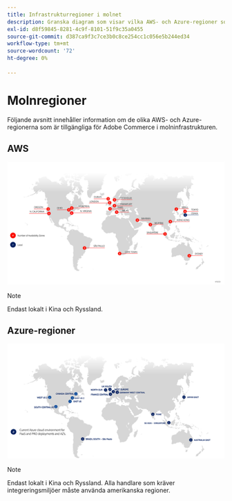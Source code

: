 ```yaml
---
title: Infrastrukturregioner i molnet
description: Granska diagram som visar vilka AWS- och Azure-regioner som är tillgängliga för Adobe Commerce.
exl-id: d8f59845-8281-4c9f-8101-51f9c35a0455
source-git-commit: d387ca9f3c7ce3b0c8ce254cc1c056e5b244ed34
workflow-type: tm+mt
source-wordcount: '72'
ht-degree: 0%

---
```


# Molnregioner

Följande avsnitt innehåller information om de olika AWS- och Azure-regionerna som är tillgängliga för Adobe Commerce i molninfrastrukturen.

## AWS

![Diagram som visar AWS-områden](../../../assets/playbooks/aws-regions.png)

>[!NOTE]
>
> Endast lokalt i Kina och Ryssland.

## Azure-regioner

![Diagram som visar Azure-regioner](../../../assets/playbooks/azure-regions.png)

>[!NOTE]
>
> Endast lokalt i Kina och Ryssland. Alla handlare som kräver integreringsmiljöer måste använda amerikanska regioner.
